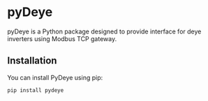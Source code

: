 # pyDeye

pyDeye is a Python package designed to provide interface for deye inverters using Modbus TCP gateway.

## Installation

You can install PyDeye using pip:

```bash
pip install pydeye
```